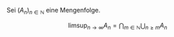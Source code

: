 Sei $(A_n)_{n \in \mathbb{N}}$ eine Mengenfolge.

$$
	\limsup_{n \to \infty} A_n = \bigcap_{m \in \mathbb{N}}\bigcup_{n \ge m} A_n
$$